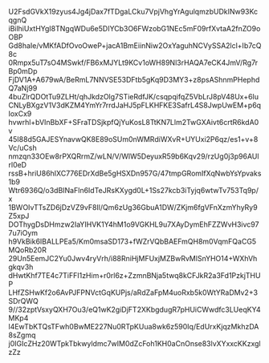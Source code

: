 U2FsdGVkX19zyus4Jg4jDax7fTDgaLCku7VpjVhgYrAgulqmzbUDkINw93KcqgnQ
iBilhiUxtHYgI8TNgqWDu6e5DIYCb3O6FWzobG1NEc5mF09rfXvtaA2fnZO9oOBP
Gd8haIe/vMKfADfOvoOweP+jacA1BmEiinNiw2OxYaguhNCVySSA2lcl+Ib7cQ8c
0Rmpx5uT7sO4MSwkf/FB6xMJYLt9KCv1oWH89Nl3rHAQA7eCK4JmV/Rg7rBp0mDp
FjDV1A+A679wA/BeRmL7NNVSE53DFtb5gKq9D3MY3+z8psAShnmPHephdQ7aNj99
4buZlrQDOtTu9ZLHt/qhJkdzOlg7STieRdfJK/csqpqifqZ5VbLrJ8pV48Ux+6Iu
CNLyBXgzV1V3dKZM4YmYr7rrdJaHJ5pFLKHFKE3SafrL4S8JwpUwEM+p6qIoxCx9
hvwrhl+bVInBbXF+SFraTDSjkpfQjYuKosL8TtKN7Llm2TwGXAivt6crtR6kdA0v
45I88d5GAJESYnavwQK8E89oSUm0nWMRdiWXvR+UYUxi2P6qz/es1+v+8Vc/uCsh
nmzqn33OEw8rPXQRrmZ/wLN/V/WlW5DeyuxR59b6Kqv29/rzUg0j3p96AUlrl0eD
rssB+hriU86hIXC776EDrXdBe5gHSXDn957G/47tmpGRomIfXqNwbYsYpvaks1b9
Wtr6936Q/o3dBINaFln6IdTeJRsKXygd0L+1Ss27kcb3iTyjq6wtwTv753Tq9p/x
1BWOIvTTsZD6jDzVZ9vF8Il/Qm6zUg36GbuA1DW/ZKjm6fgVFnXzmYhyRy9Z5xpJ
DOThygDsDHmzw2IaYIHVK1Y4hM1o9VGKHL9u7XAyDymEhFZZWvH3ivc977u7iOym
h9VkBik6IBALLPEa5/Km0msaSD173+fWZrVQbBAEFmQH8m0VqmFQaCG5MQoRb20R
29Un5EemJC2Yu0Jwv4ryVrh/i88RniHjMFUxjMZBwRvMlSnYHO14+WXhVhgkqv3h
dHwtKhf7TE4c7TiFFI1zHim+r0rl6z+ZzmnBNja5twq8kCFJkR2a3Fd1PzkjTHUP
LHfZSHwKf2o6AvPJFPNVctGqKUPjs/aRdZaFpM4uoRxb5k0WtYRaDMv2+3SDrQWQ
9//32zptVsxyQXH7Ou3/eQ1wK2giDjFT2XKbgdugR7pHUiCWwdfc3LUeqKY4MKp4
l4EwTbKTQsTFwh0BwME227Nu0RTpKUua8wk6z590Iq/EdUrxKjqzMkhzDA8sZgmq
j0IGIcZHz20WTpkTbkwyldmc7wIM0dZcFoh1KH0aCnOnse83lvXYxxcKKzxglzZz
